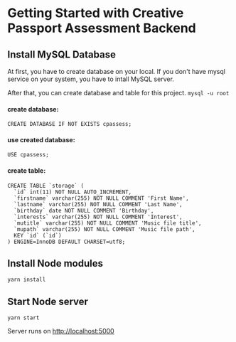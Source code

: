 # Getting Started with Creative Passport Assessment Backend

## Install MySQL Database

At first, you have to create database on your local.
If you don't have mysql service on your system, you have to intall MySQL server.

After that, you can create database and table for this project.
`mysql -u root`

#### create database:
`CREATE DATABASE IF NOT EXISTS cpassess;`

#### use created database:
`USE cpassess;`

#### create table:
```
CREATE TABLE `storage` (
  `id` int(11) NOT NULL AUTO_INCREMENT,
  `firstname` varchar(255) NOT NULL COMMENT 'First Name',
  `lastname` varchar(255) NOT NULL COMMENT 'Last Name',
  `birthday` date NOT NULL COMMENT 'Birthday',
  `interests` varchar(255) NOT NULL COMMENT 'Interest',
  `mutitle` varchar(255) NOT NULL COMMENT 'Music file title',
  `mupath` varchar(255) NOT NULL COMMENT 'Music file path',
  KEY `id` (`id`)
) ENGINE=InnoDB DEFAULT CHARSET=utf8;
```

## Install Node modules
`yarn install`

## Start Node server
`yarn start`

Server runs on [http://localhost:5000](http://localhost:5000)

